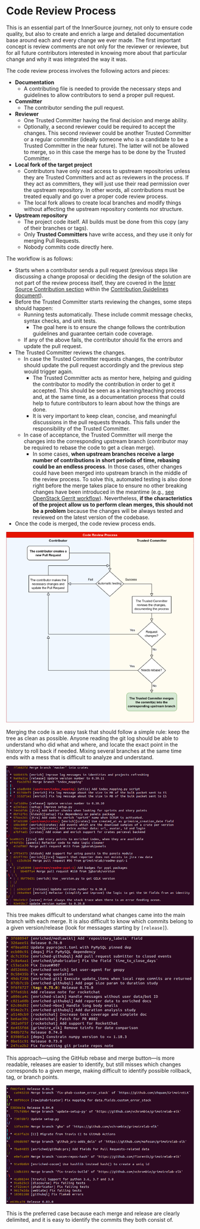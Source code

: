 # Code Review Process

This is an essential part of the InnerSource journey, not only to ensure code quality, but also to create and enrich a large and detailed documentation base around each and every change we ever made. The first important concept is review comments are not only for the reviewer or reviewee, but for all future contributors interested in knowing more about that particular change and why it was integrated the way it was.

The code review process involves the following actors and pieces:

  * **Documentation**  
    * A contributing file is needed to provide the necessary steps and guidelines to allow contributors to send a proper pull request.
  * **Committer**  
    * The contributor sending the pull request.
  * **Reviewer**  
    * One Trusted Committer having the final decision and merge ability.  
    * Optionally, a second reviewer could be required to accept the changes.  This second reviewer could be another Trusted Committer or a regular committer (ideally someone who is a candidate to be a Trusted Committer in the near future). The latter will not be allowed to merge, so in this case the merge has to be done by the Trusted Committer.
  * **Local fork of the target project**
    * Contributors have only read access to upstream repositories unless they are Trusted Committers and act as reviewers in the process. If they act as committers, they will just use their read permission over the upstream repository. In other words, all contributions must be treated equally and go over a proper code review process.
    * The local fork allows to create local branches and modify things without affecting the upstream repository contents nor structure.
  * **Upstream repository**
    * The project code itself. All builds must be done from this copy (any of their branches or tags).
    * Only **Trusted Committers** have write access, and they use it only for merging Pull Requests.
    * Nobody commits code directly here.

The workflow is as follows:

  * Starts when a contributor sends a pull request (previous steps like discussing a change proposal or deciding the design of the solution are not part of the review process itself, they are covered in the [Inner Source Contribution section](/CONTRIBUTING.md#innersource-contribution) within the [Contribution Guidelines document](/CONTRIBUTING.md)).
  * Before the Trusted Committer starts reviewing the changes, some steps should happen:
    * Running tests automatically. These include commit message checks, syntax checks, and unit tests.
      * The goal here is to ensure the change follows the contribution guidelines and guarantee certain code coverage.
    * If any of the above fails, the contributor should fix the errors and update the pull request.
  * The Trusted Committer reviews the changes.
    * In case the Trusted Committer requests changes, the contributor should update the pull request accordingly and the previous step would trigger again.  
      * The Trusted Committer acts as mentor here, helping and guiding the contributor to modify the contribution in order to get it accepted. This should be seen as a learning/teaching process and, at the same time, as a documentation process that could help to future contributors to learn about how the things are done.  
      * It is very important to keep clean, concise, and meaningful discussions in the pull requests threads. This falls under the responsibility of the Trusted Committer.
    * In case of acceptance, the Trusted Committer will merge the changes into the corresponding upstream branch (contributor may be required to rebase the code to get a clean merge).  
      * In some cases, **when upstream branches receive a large number of contributions in short periods of time, rebasing could be an endless process**. In those cases, other changes could have been merged into upstream branch in the middle of the review process. To solve this, automated testing is also done right before the merge takes place to ensure no other breaking changes have been introduced in the meantime (e.g., [see OpenStack Gerrit workflow](http://bvajjala.github.io/projects/ci/openstack-git-gerrit-and-jenkins-workflow.html)). Nevertheless, **if the characteristics of the project allow us to perform clean merges, this should not be a problem** because the changes will be always tested and reviewed on the latest version of the codebase.  
  * Once the code is merged, the code review process ends.

![Code Review Process Diagram](/assets/img/diagrams/CodeReview.png)

Merging the code is an easy task that should follow a simple rule: keep the tree as clean as possible. Anyone reading the git log should be able to understand who did what and where, and locate the exact point in the history to roll back if needed. Mixing several branches at the same time ends with a mess that is difficult to analyze and understand.

![Dirty git log tree](/assets/img/screenshots/dirty-tree.png)

This tree makes difficult to understand what changes came into the main branch with each merge. It is also difficult to know which commits belong to a given version/release (look for messages starting by `[release]`).

![Plain git log tree](/assets/img/screenshots/plain-tree.png)

This approach—using the GitHub rebase and merge button—is more readable, releases are easier to identify, but still misses which changes corresponds to a given merge, making difficult to identify possible rollback, tag, or branch points.

![Clean merge](/assets/img/screenshots/clean-merge.png)

This is the preferred case because each merge and release are clearly delimited, and it is easy to identify the commits they both consist of.
